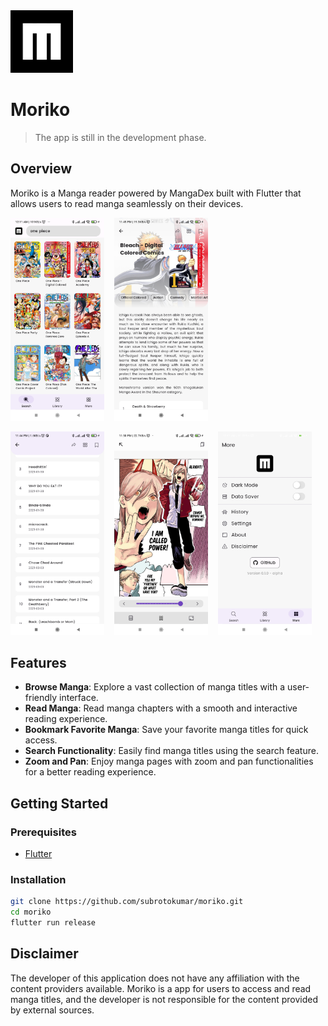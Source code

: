 <img src="./assets/icons/game.png" width="100">
<br>

# Moriko

> The app is still in the development phase.

## Overview

Moriko is a Manga reader powered by MangaDex built with Flutter that allows users to read manga seamlessly on their devices.

<img src="./screenshot/search.jpg" width="150">&nbsp;&nbsp;&nbsp;
<img src="./screenshot/chapter-01.jpg" width="150">&nbsp;&nbsp;&nbsp;

<img src="./screenshot/chapter-02.jpg" width="150">&nbsp;&nbsp;&nbsp;
<img src="./screenshot/reader.jpg" width="150">&nbsp;&nbsp;&nbsp;
<img src="./screenshot/more.jpg" width="150">

## Features

- **Browse Manga**: Explore a vast collection of manga titles with a user-friendly interface.
- **Read Manga**: Read manga chapters with a smooth and interactive reading experience.
- **Bookmark Favorite Manga**: Save your favorite manga titles for quick access.
- **Search Functionality**: Easily find manga titles using the search feature.
- **Zoom and Pan**: Enjoy manga pages with zoom and pan functionalities for a better reading experience.

## Getting Started

### Prerequisites

- [Flutter](https://flutter.dev/docs/get-started/install)

### Installation

```bash
git clone https://github.com/subrotokumar/moriko.git
cd moriko
flutter run release
```

## Disclaimer

The developer of this application does not have any affiliation with the content providers available. Moriko is a app for users to access and read manga titles, and the developer is not responsible for the content provided by external sources.
